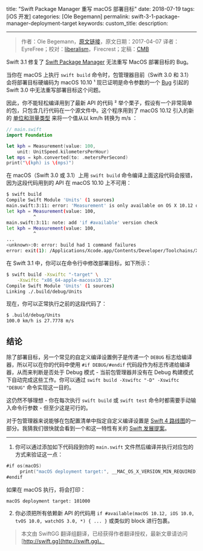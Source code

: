 title: "Swift Package Manager 重写 macOS 部署目标"
date: 2018-07-19
tags: [iOS 开发]
categories: [Ole Begemann]
permalink: swift-3-1-package-manager-deployment-target
keywords: 
custom_title: 
description: 

---
> 作者：Ole Begemann，[原文链接](https://oleb.net/blog/2017/04/swift-3-1-package-manager-deployment-target/)，原文日期：2017-04-07
> 译者：EyreFree；校对：[liberalism](https://weibo.com/1743643682/profile?topnav=1&wvr=6)，Firecrest；定稿：[CMB](https://github.com/chenmingbiao)
  







<!--此处开始正文-->

Swift 3.1 修复了 [Swift Package Manager](https://swift.org/package-manager/) 无法重写 MacOS 部署目标的 Bug。

当你在 macOS 上执行 `swift build` 命令时，包管理器目前（Swift 3.0 和 3.1）会将部署目标硬编码为 macOS 10.10 ¹  现已证明是命令参数的一个 [Bug](https://bugs.swift.org/browse/SR-2535) 引起的 Swift 3.0 中无法重写部署目标这个问题。

<!--more-->

因此，你不能轻松编译用到了最新 API 的代码 ²  举个栗子，假设有一个非常简单的包，只包含几行代码在一个源文件中。这个程序用到了 macOS 10.12 引入的新的 [单位和测量类型](https://oleb.net/blog/2016/07/measurements-and-units/) 来将一个值从以 km/h 转换为 m/s ：

```swift
// main.swift
import Foundation

let kph = Measurement(value: 100,
    unit: UnitSpeed.kilometersPerHour)
let mps = kph.converted(to: .metersPerSecond)
print("\(kph) is \(mps)")
```

在 macOS（Swift 3.0 或 3.1）上用 `swift build` 命令编译上面这段代码会报错，因为这段代码用到的 API 在 macOS 10.10 上不可用：

```bash
$ swift build
Compile Swift Module 'Units' (1 sources)
main.swift:3:11: error: 'Measurement' is only available on OS X 10.12 or newer
let kph = Measurement(value: 100,
          ^
main.swift:3:11: note: add 'if #available' version check
let kph = Measurement(value: 100,
          ^
...
<unknown>:0: error: build had 1 command failures
error: exit(1): /Applications/Xcode.app/Contents/Developer/Toolchains/XcodeDefault.xctoolchain/usr/bin/swift-build-tool -f .build/debug.yaml
```

在 Swift 3.1 中，你可以在命令行中修改部署目标，如下所示：

```bash
$ swift build -Xswiftc "-target" \
    -Xswiftc "x86_64-apple-macosx10.12"
Compile Swift Module 'Units' (1 sources)
Linking ./.build/debug/Units
```

现在，你可以正常执行之前的这段代码了：

```bash
$ .build/debug/Units
100.0 km/h is 27.7778 m/s
```

## 结论

除了部署目标，另一个常见的自定义编译设置例子是传递一个 `DEBUG` 标志给编译器，所以可以在你的代码中使用 `#if DEBUG/#endif` 代码段作为标志传递给编译器，从而来判断是否处于 Debug 模式 - 当前包管理器并没有在 Debug 构建模式下自动完成这些工作。你可以通过 `swift build -Xswiftc "-D" -Xswiftc "DEBUG"` 命令实现这一目的。

这仍然不够理想 - 你在每次执行 `swift build` 或 `swift test` 命令时都需要手动输入命令行参数 - 但至少这是可行的。

对于包管理器来说能够在包配置清单中指定自定义编译设置是 [Swift 4 路线图](https://lists.swift.org/pipermail/swift-evolution-announce/2017-January/000307.html)的一部分。我猜我们很快就会看到一个和这一特性有关的 [Swift 发展提案](https://apple.github.io/swift-evolution/)。

---

1. 你可以通过添加如下代码段到你的 `main.swift` 文件然后编译并执行对应包的方式来验证这一点：

```swift
#if os(macOS)
     print("macOS deployment target:", __MAC_OS_X_VERSION_MIN_REQUIRED)
#endif
```

如果在 macOS 执行，将会打印：

```bash
macOS deployment target: 101000
```

2. 你必须把所有依赖新 API 的代码用 `if #available(macOS 10.12, iOS 10.0, tvOS 10.0, watchOS 3.0, *) { ... }` 或类似的 block 进行包裹。


> 本文由 SwiftGG 翻译组翻译，已经获得作者翻译授权，最新文章请访问 [http://swift.gg](http://swift.gg)。